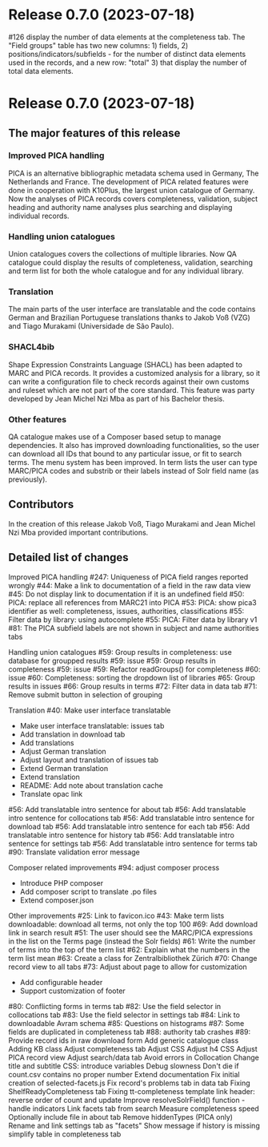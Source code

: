 # Release 0.7.0 (2023-07-18)

#126 display the number of data elements at the completeness tab. The "Field groups" table has two new columns: 1) fields,
  2) positions/indicators/subfields - for the number of distinct data elements used in the records, and a new row: "total" 
  3) that display the number of total data elements.

# Release 0.7.0 (2023-07-18)

## The major features of this release

### Improved PICA handling
PICA is an alternative bibliographic metadata schema used in Germany, The Netherlands and France. The development of PICA related features were done in cooperation with K10Plus, the largest union catalogue of Germany. Now the analyses of PICA records covers completeness, validation, subject heading and authority name analyses plus searching and displaying individual records.

### Handling union catalogues
Union catalogues covers the collections of multiple libraries. Now QA catalogue could display the results of completeness, validation, searching and term list for both the whole catalogue and for any individual library.

### Translation
The main parts of the user interface are translatable and the code contains German and Brazilian Portuguese translations thanks to Jakob Voß (VZG) and Tiago Murakami (Universidade de São Paulo).

### SHACL4bib
Shape Expression Constraints Language (SHACL) has been adapted to MARC and PICA records. It provides a customized analysis for a library, so it can write a configuration file to check records against their own customs and ruleset which are not part of the core standard. This feature was party developed by Jean Michel Nzi Mba as part of his Bachelor thesis. 

### Other features
QA catalogue makes use of a Composer based setup to manage dependencies. It also has improved downloading functionalities, so the user can download all IDs that bound to any particular issue, or fit to search terms. The menu system has been improved. In term lists the user can type MARC/PICA codes and substrib or their labels instead of Solr field name (as previously).

## Contributors
In the creation of this release Jakob Voß, Tiago Murakami and Jean Michel Nzi Mba provided important contributions.

## Detailed list of changes

Improved PICA handling
#247: Uniqueness of PICA field ranges reported wrongly
#44: Make a link to documentation of a field in the raw data view
#45: Do not display link to documentation if it is an undefined field
#50: PICA: replace all references from MARC21 into PICA
#53: PICA: show pica3 identifier as well: completeness, issues, authorities, classifications
#55: Filter data by library: using autocomplete
#55: PICA: Filter data by library v1
#81: The PICA subfield labels are not shown in subject and name authorities tabs

Handling union catalogues
#59: Group results in completeness: use database for groupped results
#59: issue #59: Group results in completeness
#59: issue #59: Refactor readGroups() for completeness
#60: issue #60: Completeness: sorting the dropdown list of libraries
#65: Group results in issues
#66: Group results in terms
#72: Filter data in data tab
#71: Remove submit button in selection of grouping

Translation
#40: Make user interface translatable
 * Make user interface translatable: issues tab
 * Add translation in download tab
 * Add translations
 * Adjust German translation
 * Adjust layout and translation of issues tab
 * Extend German translation
 * Extend translation
 * README: Add note about translation cache
 * Translate opac link

#56: Add translatable intro sentence for about tab
#56: Add translatable intro sentence for collocations tab
#56: Add translatable intro sentence for download tab
#56: Add translatable intro sentence for each tab
#56: Add translatable intro sentence for history tab
#56: Add translatable intro sentence for settings tab
#56: Add translatable intro sentence for terms tab
#90: Translate validation error message

Composer related improvements
#94: adjust composer process
 * Introduce PHP composer
 * Add composer script to translate .po files
 * Extend composer.json

Other improvements
#25: Link to favicon.ico
#43: Make term lists downloadable: download all terms, not only the top 100
#69: Add download link in search result
#51: The user should see the MARC/PICA expressions in the list on the Terms page (instead the Solr fields)
#61: Write the number of terms into the top of the term list
#62: Explain what the numbers in the term list mean
#63: Create a class for Zentralbibliothek Zürich
#70: Change record view to all tabs
#73: Adjust about page to allow for customization
 * Add configurable header
 * Support customization of footer

#80: Conflicting forms in terms tab
#82: Use the field selector in collocations tab
#83: Use the field selector in settings tab
#84: Link to downloadable Avram schema
#85: Questions on histograms
#87: Some fields are duplicated in completeness tab
#88: authority tab crashes
#89: Provide record ids in raw download form
Add generic catalogue class
Adding KB class
Adjust completeness tab
Adjust CSS
Adjust h4 CSS
Adjust PICA record view
Adjust search/data tab
Avoid errors in Collocation
Change title and subtitle
CSS: introduce variables
Debug slowness
Don't die if count.csv contains no proper number
Extend documentation
Fix initial creation of selected-facets.js
Fix record's problems tab in data tab
Fixing ShelfReadyCompleteness tab
Fixing tt-completeness template link
header: reverse order of count and update
Improve resolveSolrField() function - handle indicators
Link facets tab from search
Measure completeness speed
Optionally include file in about tab
Remove hiddenTypes (PICA only)
Rename and link settings tab as "facets"
Show message if history is missing
simplify table in completeness tab
